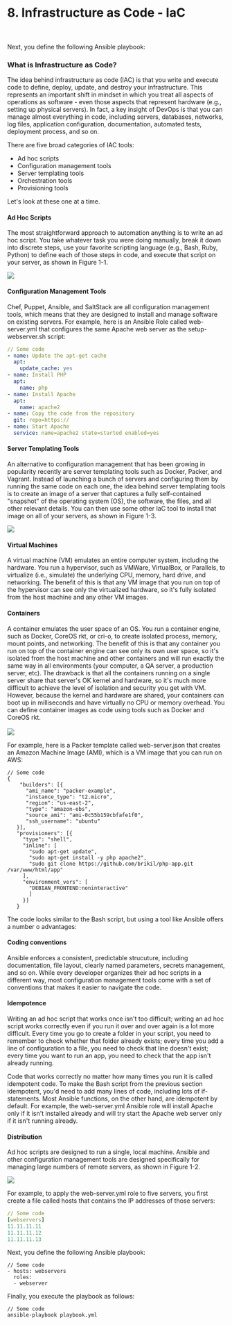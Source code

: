 # 8. Infrastructure as Code - IaC

\
\
Next, you define the following Ansible playbook:

### What is Infrastructure as Code?

The idea behind infrastructure as code (IAC) is that you write and execute code to define, deploy, update, and destroy your infrastructure. This represents an important shift in mindset in which you treat all aspects of operations as software - even those aspects that represent hardware (e.g., setting up physical servers). In fact, a key insight of DevOps is that you can manage almost everything in code, including servers, databases, networks, log files, application configuration, documentation, automated tests, deployment process, and so on.&#x20;

There are five broad categories of IAC tools:

* Ad hoc scripts
* Configuration management tools
* Server templating tools
* Orchestration tools
* Provisioning tools

Let's look at these one at a time.&#x20;

#### Ad Hoc Scripts

The most straightforward approach to automation anything is to write an ad hoc script. You take whatever task you were doing manually, break it down into discrete steps, use your favorite scripting language (e.g., Bash, Ruby, Python) to define each of those steps in code, and execute that script on your server, as shown in Figure 1-1.&#x20;

![](<../../.gitbook/assets/Screen Shot 2022-10-28 at 2.15.19 pm.png>)



#### Configuration Management Tools

Chef, Puppet, Ansible, and SaltStack are all configuration management tools, which means that they are designed to install and manage software on existing servers. For example, here is an Ansible Role called web-server.yml that configures the same Apache web server as the setup-webserver.sh script:&#x20;

```yaml
// Some code
- name: Update the apt-get cache
  apt:
    update_cache: yes
- name: Install PHP
  apt:
    name: php
- name: Install Apache
  apt:
    name: apache2
- name: Copy the code from the repository
  git: repo=https:// 
- name: Start Apache
  service: name=apache2 state=started enabled=yes
```

#### Server Templating Tools

An alternative to configuration management that has been growing in popularity recently are server templating tools such as Docker, Packer, and Vagrant. Instead of launching a bunch of servers and configuring them by running the same code on each one, the idea behind server templating tools is to create an image of a server that captures a fully self-contained "snapshot" of the operating system (OS), the software, the files, and all other relevant details. You can then use some other IaC tool to install that image on all of your servers, as shown in Figure 1-3.&#x20;

![](<../../.gitbook/assets/Screen Shot 2022-10-28 at 2.34.26 pm.png>)

#### Virtual Machines&#x20;

A virtual machine (VM) emulates an entire computer system, including the hardware. You run a hypervisor, such as VMWare, VirtualBox, or Parallels, to virtualize (i.e., simulate) the underlying CPU, memory, hard drive, and networking. The benefit of this is that any VM image that you run on top of the hypervisor can see only the virtualized hardware, so it's fully isolated from the host machine and any other VM images.&#x20;

#### Containers

A container emulates the user space of an OS. You run a container engine, such as Docker, CoreOS rkt, or cri-o, to create isolated process, memory, mount points, and networking. The benefit of this is that any container you run on top of the container engine can see only its own user space, so it's isolated from the host machine and other containers and will run exactly the same way in all environments (your computer, a QA server, a production server, etc). The drawback is that all the containers running on a single server share that server's OK kernel and hardware, so it's much more difficult to achieve the level of isolation and security you get with VM. However, because the kernel and hardware are shared, your containers can boot up in milliseconds and have virtually no CPU or memory overhead. You can define container images as code using tools such as Docker and CoreOS rkt. \
\
![](<../../.gitbook/assets/Screen Shot 2022-10-28 at 2.48.21 pm.png>)

For example, here is a Packer template called web-server.json that creates an Amazon Machine Image (AMI), which is a VM image that you can run on AWS:

```
// Some code
{
    "builders": [{
      "ami_name": "packer-example",
      "instance_type": "t2.micro",
      "region": "us-east-2",
      "type": "amazon-ebs",
      "source_ami": "ami-0c55b159cbfafe1f0",
      "ssh_username": "ubuntu"
   }],
   "provisioners": [{
     "type": "shell", 
     "inline": [
       "sudo apt-get update",
       "sudo apt-get install -y php apache2",
       "sudo git clone https://github.com/brikil/php-app.git /var/www/html/app"
     ],
     "environment_vers": [
       "DEBIAN_FRONTEND:noninteractive"
       ]
     }]
   }     
```

The code looks similar to the Bash script, but using a tool like Ansible offers a number o advantages:

#### Coding conventions

Ansible enforces a consistent, predictable strucuture, including documentation, file layout, clearly named parameters, secrets management, and so on. While every developer organizes their ad hoc scripts in a different way, most configuration management tools come with a set of conventions that makes it easier to navigate the code.&#x20;

#### Idempotence&#x20;

Writing an ad hoc script that works once isn't too difficult; writing an ad hoc script works correctly even if you run it over and over again is a lot more difficult. Every time you go to create a folder in your script, you need to remember to check whether that folder already exists; every time you add a line of configuration to a file, you need to check that line doesn't exist; every time you want to run an app, you need to check that the app isn't already running.&#x20;

Code that works correctly no matter how many times you run it is called idempotent code. To make the Bash script from the previous section idempotent, you'd need to add many lines of code, including lots of if-statements. Most Ansible functions, on the other hand, are idempotent by default. For example, the web-server.yml Ansible role will install Apache only if it isn't installed already and will try start the Apache web server only if it isn't running already.&#x20;

#### Distribution

Ad hoc scripts are designed to run a single, local machine. Ansible and other configuration management tools are designed specifically for managing large numbers of remote servers, as shown in Figure 1-2.



![](<../../.gitbook/assets/Screen Shot 2022-10-28 at 7.26.01 pm.png>)

&#x20;

For example, to apply the web-server.yml role to five servers, you first create a file called hosts that contains the IP addresses of those servers:

```yaml
// Some code
[webservers]
11.11.11.11
11.11.11.12
11.11.11.13
```

Next, you define the following Ansible playbook:

```
// Some code
- hosts: webservers
  roles:
  - webserver
```

Finally, you execute the playbook as follows:&#x20;

```
// Some code
ansible-playbook playbook.yml
```

